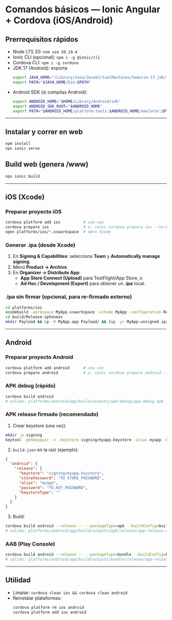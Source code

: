 # Comandos básicos — Ionic Angular + Cordova (iOS/Android)

## Prerrequisitos rápidos
- Node LTS 20: `nvm use 20.19.4`
- Ionic CLI (opcional): `npm i -g @ionic/cli`
- Cordova CLI: `npm i -g cordova`
- JDK 17 (Android): exporta
  ```bash
  export JAVA_HOME="/Library/Java/JavaVirtualMachines/temurin-17.jdk/Contents/Home"
  export PATH="$JAVA_HOME/bin:$PATH"
  ```
- Android SDK (si compilas Android):
  ```bash
  export ANDROID_HOME="$HOME/Library/Android/sdk"
  export ANDROID_SDK_ROOT="$ANDROID_HOME"
  export PATH="$ANDROID_HOME/platform-tools:$ANDROID_HOME/emulator:$PATH"
  ```

---

## Instalar y correr en web
```bash
npm install
npx ionic serve
```

## Build web (genera /www)
```bash
npx ionic build
```

---

## iOS (Xcode)
### Preparar proyecto iOS
```bash
cordova platform add ios          # una vez
cordova prepare ios               # o: ionic cordova prepare ios --no-build
open platforms/ios/*.xcworkspace  # abre Xcode
```

### Generar .ipa (desde Xcode)
1. En **Signing & Capabilities**: selecciona **Team** y **Automatically manage signing**.
2. Menú **Product → Archive**.
3. En **Organizer → Distribute App**:
   - **App Store Connect (Upload)** para TestFlight/App Store, o
   - **Ad Hoc / Development (Export)** para obtener un **.ipa** local.

### .ipa sin firmar (opcional, para re-firmado externo)
```bash
cd platforms/ios
xcodebuild -workspace MyApp.xcworkspace -scheme MyApp -configuration Release -destination 'generic/platform=iOS' CODE_SIGNING_ALLOWED=NO clean build
cd build/Release-iphoneos
mkdir Payload && cp -R MyApp.app Payload/ && zip -yr MyApp-unsigned.ipa Payload && rm -rf Payload
```

---

## Android
### Preparar proyecto Android
```bash
cordova platform add android      # una vez
cordova prepare android           # o: ionic cordova prepare android --no-build
```

### APK debug (rápido)
```bash
cordova build android
# salida: platforms/android/app/build/outputs/apk/debug/app-debug.apk
```

### APK release firmado (recomendado)
1) Crear keystore (una vez):
```bash
mkdir -p signing
keytool -genkeypair -v -keystore signing/myapp.keystore -alias myapp -keyalg RSA -keysize 2048 -validity 36500
```
2) `build.json` en la raíz (ejemplo):
```json
{
  "android": {
    "release": {
      "keystore": "signing/myapp.keystore",
      "storePassword": "TU_STORE_PASSWORD",
      "alias": "myapp",
      "password": "TU_KEY_PASSWORD",
      "keystoreType": ""
    }
  }
}
```
3) Build:
```bash
cordova build android --release -- --packageType=apk --buildConfig=build.json
# salida: platforms/android/app/build/outputs/apk/release/app-release.apk
```

### AAB (Play Console)
```bash
cordova build android --release -- --packageType=bundle --buildConfig=build.json
# salida: platforms/android/app/build/outputs/bundle/release/app-release.aab
```

---

## Utilidad
- Limpiar: `cordova clean ios && cordova clean android`
- Reinstalar plataformas:
  ```bash
  cordova platform rm ios android
  cordova platform add ios android
  ```

